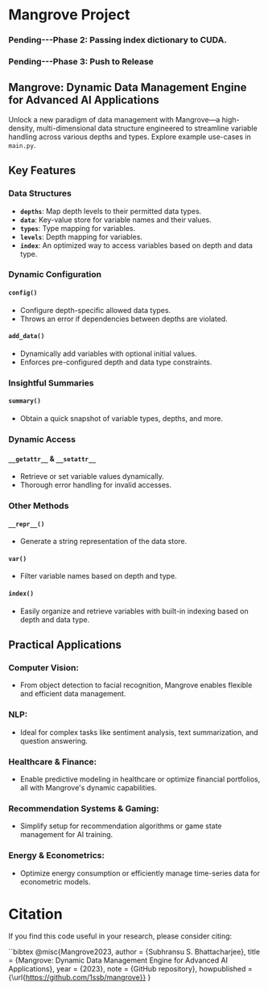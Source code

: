 # Mangrove Project

### Pending---Phase 2: Passing index dictionary to CUDA.

### Pending---Phase 3: Push to Release

## Mangrove: Dynamic Data Management Engine for Advanced AI Applications

Unlock a new paradigm of data management with Mangrove—a high-density, multi-dimensional data structure engineered to streamline variable handling across various depths and types. Explore example use-cases in `main.py`.

## Key Features

### Data Structures
- **`depths`**: Map depth levels to their permitted data types.
- **`data`**: Key-value store for variable names and their values.
- **`types`**: Type mapping for variables.
- **`levels`**: Depth mapping for variables.
- **`index`**: An optimized way to access variables based on depth and data type.

### Dynamic Configuration

#### `config()`
- Configure depth-specific allowed data types.
- Throws an error if dependencies between depths are violated.

#### `add_data()`
- Dynamically add variables with optional initial values.
- Enforces pre-configured depth and data type constraints.

### Insightful Summaries

#### `summary()`
- Obtain a quick snapshot of variable types, depths, and more.

### Dynamic Access

#### `__getattr__` & `__setattr__`
- Retrieve or set variable values dynamically.
- Thorough error handling for invalid accesses.

### Other Methods

#### `__repr__()`
- Generate a string representation of the data store.

#### `var()`
- Filter variable names based on depth and type.

#### `index()`
- Easily organize and retrieve variables with built-in indexing based on depth and data type.

## Practical Applications

### Computer Vision:
- From object detection to facial recognition, Mangrove enables flexible and efficient data management.

### NLP:
- Ideal for complex tasks like sentiment analysis, text summarization, and question answering.

### Healthcare & Finance:
- Enable predictive modeling in healthcare or optimize financial portfolios, all with Mangrove's dynamic capabilities.

### Recommendation Systems & Gaming:
- Simplify setup for recommendation algorithms or game state management for AI training.

### Energy & Econometrics:
- Optimize energy consumption or efficiently manage time-series data for econometric models.

# Citation

If you find this code useful in your research, please consider citing:

``bibtex
@misc{Mangrove2023,
  author = {Subhransu S. Bhattacharjee},
  title = {Mangrove: Dynamic Data Management Engine for Advanced AI Applications},
  year = {2023},
  note = {GitHub repository},
  howpublished = {\url{https://github.com/1ssb/mangrove}}
}













